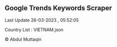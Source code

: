 

## Google Trends Keywords Scraper 
 
Last Update 26-03-2023 , 05:52:05

Country List :
VIETNAM.json



© Abdul Muttaqin 
